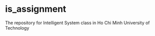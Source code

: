 # is_assignment
The repository for Intelligent System class in Ho Chi Minh University of Technology
